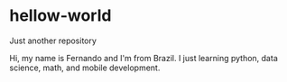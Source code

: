 # hellow-world
Just another repository

Hi, my name is Fernando and I'm from Brazil. I just learning python, data science, math, and mobile development.
